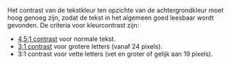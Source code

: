 <!-- @license CC0-1.0 -->

Het contrast van de tekstkleur ten opzichte van de achtergrondkleur moet hoog genoeg zijn, zodat de tekst in het algemeen goed leesbaar wordt gevonden.
De criteria voor kleurcontrast zijn:

- [4,5:1 contrast](https://nldesignsystem.nl/contrast/?background-color=white&color=%23767676) voor normale tekst.
- [3:1 contrast](https://nldesignsystem.nl/contrast/?background-color=white&color=%23949494) voor grotere letters (vanaf 24 pixels).
- 3:1 contrast voor vette letters (vet en groter of gelijk aan 19 pixels).
